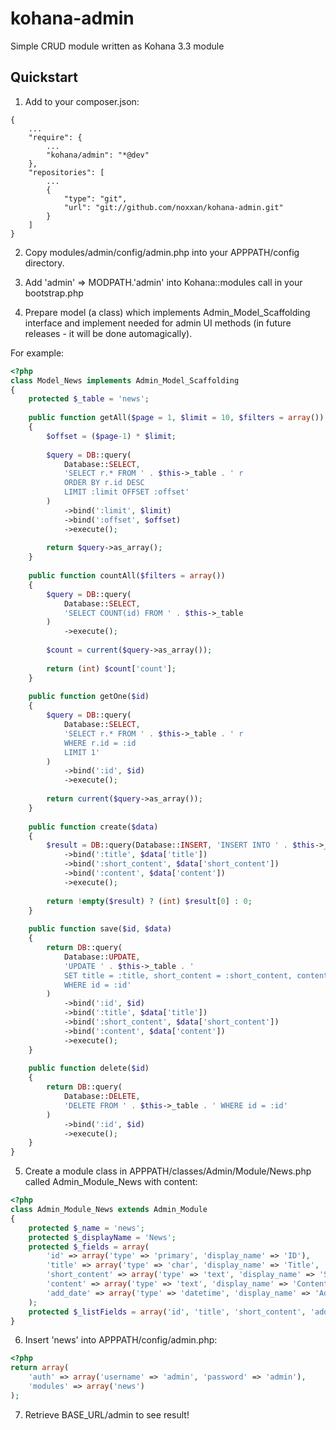 kohana-admin
============

Simple CRUD module written as Kohana 3.3 module

Quickstart
----------

1. Add to your composer.json:

```
{
    ...
    "require": {
        ...
        "kohana/admin": "*@dev"
    },
    "repositories": [
        ...
        {
            "type": "git",
            "url": "git://github.com/noxxan/kohana-admin.git"
        }
    ]
}
```

2. Copy modules/admin/config/admin.php into your APPPATH/config directory.

3. Add 'admin' => MODPATH.'admin' into Kohana::modules call in your bootstrap.php

4. Prepare model (a class) which implements Admin_Model_Scaffolding interface
    and implement needed for admin UI methods (in future releases - it will be done automagically).

For example:

```php
<?php
class Model_News implements Admin_Model_Scaffolding
{
    protected $_table = 'news';
    
    public function getAll($page = 1, $limit = 10, $filters = array())
    {
        $offset = ($page-1) * $limit;
    
        $query = DB::query(
            Database::SELECT,
            'SELECT r.* FROM ' . $this->_table . ' r
            ORDER BY r.id DESC
            LIMIT :limit OFFSET :offset'
        )
            ->bind(':limit', $limit)
            ->bind(':offset', $offset)
            ->execute();
    
        return $query->as_array();
    }
    
    public function countAll($filters = array())
    {
        $query = DB::query(
            Database::SELECT,
            'SELECT COUNT(id) FROM ' . $this->_table
        )
            ->execute();
    
        $count = current($query->as_array());
    
        return (int) $count['count'];
    }
    
    public function getOne($id)
    {
        $query = DB::query(
            Database::SELECT,
            'SELECT r.* FROM ' . $this->_table . ' r
            WHERE r.id = :id
            LIMIT 1'
        )
            ->bind(':id', $id)
            ->execute();
        
        return current($query->as_array());
    }
    
    public function create($data)
    {
        $result = DB::query(Database::INSERT, 'INSERT INTO ' . $this->_table . ' (title, short_content, content) VALUES (:title, :short_content, :content)')
            ->bind(':title', $data['title'])
            ->bind(':short_content', $data['short_content'])
            ->bind(':content', $data['content'])
            ->execute();
        
        return !empty($result) ? (int) $result[0] : 0;
    }
    
    public function save($id, $data)
    {
        return DB::query(
            Database::UPDATE,
            'UPDATE ' . $this->_table . '
            SET title = :title, short_content = :short_content, content = :content
            WHERE id = :id'
        )
            ->bind(':id', $id)
            ->bind(':title', $data['title'])
            ->bind(':short_content', $data['short_content'])
            ->bind(':content', $data['content'])
            ->execute();
    }
    
    public function delete($id)
    {
        return DB::query(
            Database::DELETE,
            'DELETE FROM ' . $this->_table . ' WHERE id = :id'
        )
            ->bind(':id', $id)
            ->execute();
    }
}
```

5. Create a module class in APPPATH/classes/Admin/Module/News.php called Admin_Module_News with content:

```php
<?php
class Admin_Module_News extends Admin_Module
{
    protected $_name = 'news';
    protected $_displayName = 'News';
    protected $_fields = array(
        'id' => array('type' => 'primary', 'display_name' => 'ID'),
        'title' => array('type' => 'char', 'display_name' => 'Title', 'required' => true),
        'short_content' => array('type' => 'text', 'display_name' => 'Short content', 'required' => true),
        'content' => array('type' => 'text', 'display_name' => 'Content', 'required' => true),
        'add_date' => array('type' => 'datetime', 'display_name' => 'Add date'),
    );
    protected $_listFields = array('id', 'title', 'short_content', 'add_date');
}
```

6. Insert 'news' into APPPATH/config/admin.php:

```php
<?php
return array(
    'auth' => array('username' => 'admin', 'password' => 'admin'),
    'modules' => array('news')
);
```

7. Retrieve BASE_URL/admin to see result!